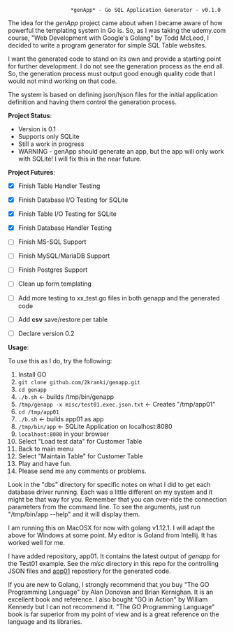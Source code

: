                         *genApp* - Go SQL Application Generator - v0.1.0

The idea for the *genApp* project came about when I became aware of how powerful the templating system in Go is.  So, as I was taking the udemy.com course, "Web Development with Google's Golang" by Todd McLeod, I decided to write a program generator for simple SQL Table websites.

I want the generated code to stand on its own and provide a starting
point for further development.  I do not see the generation process
as the end all. So, the generation process must output good enough
quality code that I would not mind working on that code.  

The system is based on defining json/hjson files for the initial application
definition and having them control the generation process.


**Project Status**:


* Version is 0.1
* Supports only SQLite
* Still a work in progress
* WARNING - genApp should generate an app, but the app will only work with SQLite! I will fix this in the near future.


**Project Futures**:


- [x] Finish Table Handler Testing
- [x] Finish Database I/O Testing for SQLite
- [x] Finish Table I/O Testing for SQLite
- [x] Finish Database Handler Testing
- [ ] Finish MS-SQL Support
- [ ] Finish MySQL/MariaDB Support
- [ ] Finish Postgres Support
- [ ] Clean up form templating
- [ ] Add more testing to xx_test.go files in both genapp and the generated code
- [ ] Add **csv** save/restore per table
- [ ] Declare version 0.2


**Usage**:


To use this as I do, try the following:
1. Install GO
2. `git clone github.com/2kranki/genapp.git`
3. `cd genapp`
4. `./b.sh`     <- builds /tmp/bin/genapp
5. `/tmp/genapp -x misc/test01.exec.json.txt` <- Creates "/tmp/app01"
6. `cd /tmp/app01`
7. `./b.sh`     <- builds app01 as app
8. `/tmp/bin/app`      <- SQLite Application on localhost:8080
9. `localhost:8080` in your browser
10. Select "Load test data" for Customer Table
11. Back to main menu
12. Select "Maintain Table" for Customer Table
13. Play and have fun.
14. Please send me any comments or problems.

Look in the "dbs" directory for specific notes on what I did to get each database driver running.  Each was
a little different on my system and it might be that way for you.  Remember that you can over-ride the 
connection parameters from the command line.  To see the arguments, just run "/tmp/bin/app --help" and it
will display them.

I am running this on MacOSX for now with golang v1.12.1.  I will adapt the above for Windows at some point.
My editor is Goland from Intellij.  It has worked well for me.

I have added repository, app01. It contains the latest output of *genapp* for the Test01
example.  See the *misc* directory in this repo for the controlling JSON files and 
[app01](https://github.com/2kranki/app01) repostiory for the generated  code.

If you are new to Golang, I strongly recommend that you buy "The GO Programming Language" by
Alan Donovan and Brian Kernighan.  It is an excellent book and reference.  I also bought "GO in Action" by William Kennedy but I can not recommend it.  "The GO Programming Language" book is far superior from my point of view and is a great reference on the language and its libraries.

